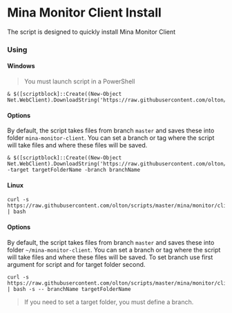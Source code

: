 # Mina Monitor Client Install

The script is designed to quickly install Mina Monitor Client

### Using

#### Windows

>You must launch script in a PowerShell

```shell
& $([scriptblock]::Create((New-Object Net.WebClient).DownloadString('https://raw.githubusercontent.com/olton/scripts/master/mina/monitor/client/install.ps1')))
```

#### Options

By default, the script takes files from branch `master` and saves these into folder `mina-monitor-client`.
You can set a branch or tag where the script will take files and where these files will be saved.

```shell
& $([scriptblock]::Create((New-Object Net.WebClient).DownloadString('https://raw.githubusercontent.com/olton/scripts/master/mina/monitor/client/install.ps1'))) -target targetFolderName -branch branchName
```

#### Linux
```shell
curl -s https://raw.githubusercontent.com/olton/scripts/master/mina/monitor/client/install.sh | bash
```

#### Options

By default, the script takes files from branch `master` and saves these into folder `~/mina-monitor-client`.
You can set a branch or tag where the script will take files and where these files will be saved.
To  set branch use first argument for script and for target folder second.

```shell
curl -s https://raw.githubusercontent.com/olton/scripts/master/mina/monitor/client/install.sh | bash -s -- branchName targetFolderName
```

> If you need to set a target folder, you must define a branch.
